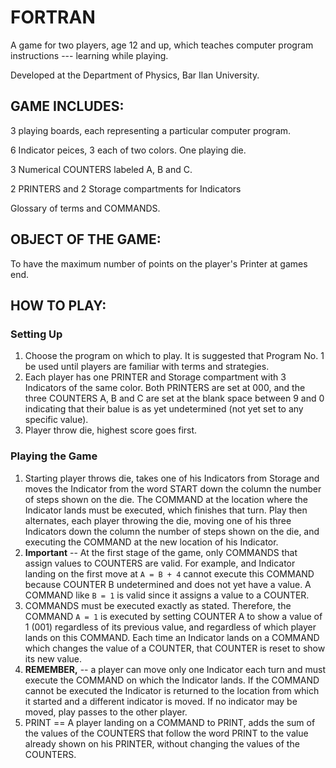 <!-- Comment: This is transcribed from https://twitter.com/chipx86/status/1562211817778098178/photo/1 -->

# FORTRAN
A game for two players, age 12 and up, which teaches computer program instructions --- learning while playing.

Developed at the Department of Physics, Bar Ilan University.

## GAME INCLUDES:
3 playing boards, each representing a particular computer program.

6 Indicator peices, 3 each of two colors.  One playing die.

3 Numerical COUNTERS labeled A, B and C.

2 PRINTERS and 2 Storage compartments for Indicators

Glossary of terms and COMMANDS.

## OBJECT OF THE GAME:
To have the maximum number of points on the player's Printer at games end.

## HOW TO PLAY:
### Setting Up
1. Choose the program on which to play.  It is suggested that Program No. 1 be used until players are familiar with terms and strategies.
2. Each player has one PRINTER and Storage compartment with 3 Indicators of the same color.  Both PRINTERS are set at 000, and the three COUNTERS A, B and C are set at the blank space between 9 and 0 indicating that their balue is as yet undetermined (not yet set to any specific value).
3. Player throw die, highest score goes first.

### Playing the Game
1. Starting player throws die, takes one of his Indicators from Storage and moves the Indicator from the word START down the column the number of steps shown on the die.  The COMMAND at the location where the Indicator lands must be executed, which finishes that turn.  Play then alternates, each player throwing the die, moving one of his three Indicators down the column the number of steps shown on the die, and executing the COMMAND at the new location of his Indicator.
2. **Important** -- At the first stage of the game, only COMMANDS that assign values to COUNTERS are valid.  For example, and Indicator landing on the first move at `A = B + 4` cannot execute this COMMAND because COUNTER B undetermined and does not yet have a value.  A COMMAND like `B = 1` is valid since it assigns a value to a COUNTER.
3. COMMANDS must be executed exactly as stated.  Therefore, the COMMAND `A = 1` is executed by setting COUNTER A to show a value of 1 (001) regardless of its previous value, and regardless of which player lands on this COMMAND.  Each time an Indicator lands on a COMMAND which changes the value of a COUNTER, that COUNTER is reset to show its new value.
4. **REMEMBER,** -- a player can move only one Indicator each turn and must execute the COMMAND on which the Indicator lands.  If the COMMAND cannot be executed the Indicator is returned to the location from which it started and a different indicator is moved.  If no indicator may be moved, play passes to the other player.
5. PRINT == A player landing on a COMMAND to PRINT, adds the sum of the values of the COUNTERS that follow the word PRINT to the value already shown on his PRINTER, without changing the values of the COUNTERS.  
